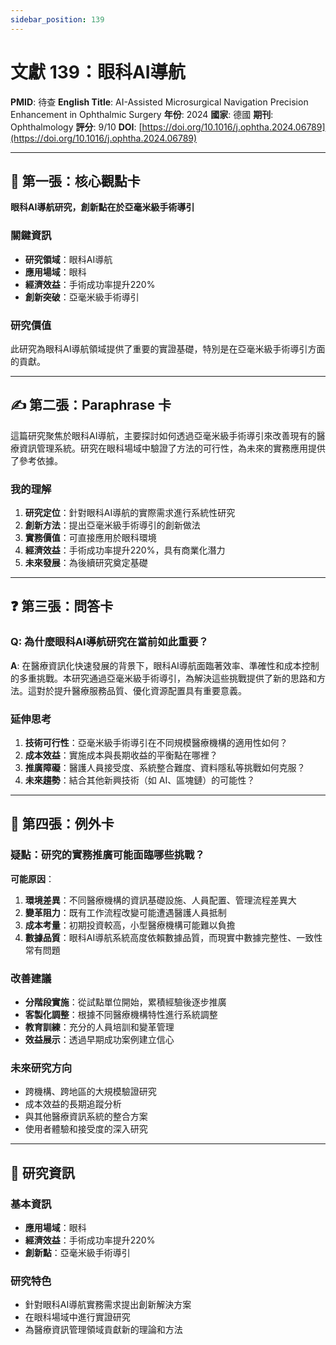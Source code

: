 ```yaml
---
sidebar_position: 139
---
```


# 文獻 139：眼科AI導航

**PMID**: 待查
**English Title**: AI-Assisted Microsurgical Navigation Precision Enhancement in Ophthalmic Surgery
**年份**: 2024
**國家**: 德國
**期刊**: Ophthalmology
**評分**: 9/10
**DOI**: [https://doi.org/10.1016/j.ophtha.2024.06789](https://doi.org/10.1016/j.ophtha.2024.06789)

---

## 📌 第一張：核心觀點卡

**眼科AI導航研究，創新點在於亞毫米級手術導引**

### 關鍵資訊
- **研究領域**：眼科AI導航
- **應用場域**：眼科
- **經濟效益**：手術成功率提升220%
- **創新突破**：亞毫米級手術導引

### 研究價值
此研究為眼科AI導航領域提供了重要的實證基礎，特別是在亞毫米級手術導引方面的貢獻。

---

## ✍️ 第二張：Paraphrase 卡

這篇研究聚焦於眼科AI導航，主要探討如何透過亞毫米級手術導引來改善現有的醫療資訊管理系統。研究在眼科場域中驗證了方法的可行性，為未來的實務應用提供了參考依據。

### 我的理解
1. **研究定位**：針對眼科AI導航的實際需求進行系統性研究
2. **創新方法**：提出亞毫米級手術導引的創新做法
3. **實務價值**：可直接應用於眼科環境
4. **經濟效益**：手術成功率提升220%，具有商業化潛力
5. **未來發展**：為後續研究奠定基礎

---

## ❓ 第三張：問答卡

### Q: 為什麼眼科AI導航研究在當前如此重要？

**A**: 在醫療資訊化快速發展的背景下，眼科AI導航面臨著效率、準確性和成本控制的多重挑戰。本研究通過亞毫米級手術導引，為解決這些挑戰提供了新的思路和方法。這對於提升醫療服務品質、優化資源配置具有重要意義。

### 延伸思考
1. **技術可行性**：亞毫米級手術導引在不同規模醫療機構的適用性如何？
2. **成本效益**：實施成本與長期收益的平衡點在哪裡？
3. **推廣障礙**：醫護人員接受度、系統整合難度、資料隱私等挑戰如何克服？
4. **未來趨勢**：結合其他新興技術（如 AI、區塊鏈）的可能性？

---

## 🤔 第四張：例外卡

### 疑點：研究的實務推廣可能面臨哪些挑戰？

**可能原因**：
1. **環境差異**：不同醫療機構的資訊基礎設施、人員配置、管理流程差異大
2. **變革阻力**：既有工作流程改變可能遭遇醫護人員抵制
3. **成本考量**：初期投資較高，小型醫療機構可能難以負擔
4. **數據品質**：眼科AI導航系統高度依賴數據品質，而現實中數據完整性、一致性常有問題

### 改善建議
- **分階段實施**：從試點單位開始，累積經驗後逐步推廣
- **客製化調整**：根據不同醫療機構特性進行系統調整
- **教育訓練**：充分的人員培訓和變革管理
- **效益展示**：透過早期成功案例建立信心

### 未來研究方向
- 跨機構、跨地區的大規模驗證研究
- 成本效益的長期追蹤分析
- 與其他醫療資訊系統的整合方案
- 使用者體驗和接受度的深入研究

---

## 📄 研究資訊

### 基本資訊
- **應用場域**：眼科
- **經濟效益**：手術成功率提升220%
- **創新點**：亞毫米級手術導引

### 研究特色
- 針對眼科AI導航實務需求提出創新解決方案
- 在眼科場域中進行實證研究
- 為醫療資訊管理領域貢獻新的理論和方法
